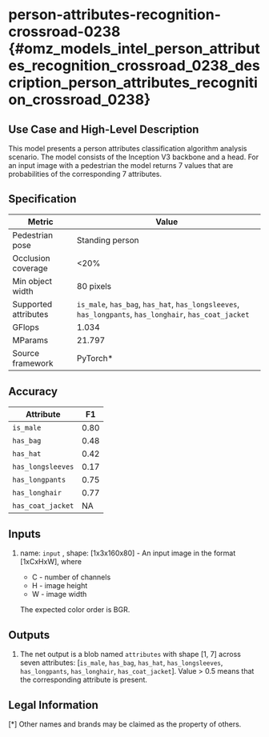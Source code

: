 # person-attributes-recognition-crossroad-0238 {#omz_models_intel_person_attributes_recognition_crossroad_0238_description_person_attributes_recognition_crossroad_0238}

## Use Case and High-Level Description

This model presents a person attributes classification algorithm analysis scenario.
The model consists of the Inception V3 backbone and a head. For an input image with a pedestrian the model returns 7 values
that are probabilities of the corresponding 7 attributes.

## Specification

| Metric                | Value                                                                                                 |
|-----------------------|-------------------------------------------------------------------------------------------------------|
| Pedestrian pose       | Standing person                                                                                       |
| Occlusion coverage    | <20%                                                                                                  |
| Min object width      | 80 pixels                                                                                             |
| Supported attributes  | `is_male`, `has_bag`, `has_hat`, `has_longsleeves`, `has_longpants`, `has_longhair`, `has_coat_jacket`|
| GFlops                | 1.034                                                                                                 |
| MParams               | 21.797                                                                                                |
| Source framework      | PyTorch\*                                                                                             |


## Accuracy

| Attribute         |  F1   |
|-------------------|-------|
| `is_male`         | 0.80  |
| `has_bag`         | 0.48  |
| `has_hat`         | 0.42  |
| `has_longsleeves` | 0.17  |
| `has_longpants`   | 0.75  |
| `has_longhair`    | 0.77  |
| `has_coat_jacket` |  NA   |

## Inputs

1.  name: `input` , shape: [1x3x160x80] - An input image in the format [1xCxHxW], where

    - C - number of channels
    - H - image height
    - W - image width

    The expected color order is BGR.


## Outputs

1.  The net output is a blob named `attributes` with shape [1, 7] across seven attributes:
    [`is_male`, `has_bag`, `has_hat`, `has_longsleeves`, `has_longpants`, `has_longhair`,
     `has_coat_jacket`].
    Value > 0.5 means that the corresponding attribute is present.


## Legal Information
[\*] Other names and brands may be claimed as the property of others.

